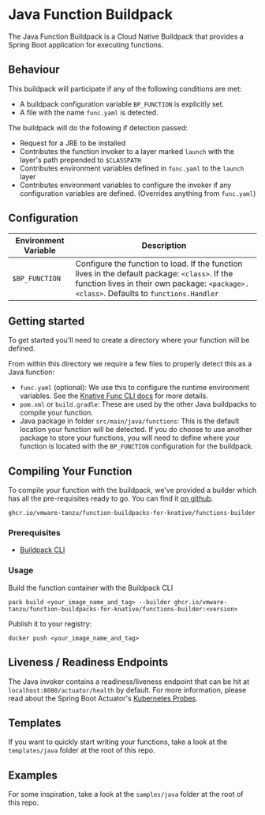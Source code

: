 # Java Function Buildpack

The Java Function Buildpack is a Cloud Native Buildpack that provides a Spring Boot application for executing functions.

## Behaviour
This buildpack will participate if any of the following conditions are met:
* A buildpack configuration variable `BP_FUNCTION` is explicitly set.
* A file with the name `func.yaml` is detected.

The buildpack will do the following if detection passed:
* Request for a JRE to be installed
* Contributes the function invoker to a layer marked `launch` with the layer's path prepended to `$CLASSPATH`
* Contributes environment variables defined in `func.yaml` to the `launch` layer
* Contributes environment variables to configure the invoker if any configuration variables are defined. (Overrides anything from `func.yaml`)

## Configuration

| Environment Variable | Description |
|----------------------|-------------|
| `$BP_FUNCTION` | Configure the function to load. If the function lives in the default package: `<class>`. If the function lives in their own package: `<package>.<class>`. Defaults to `functions.Handler` |

## Getting started
To get started you'll need to create a directory where your function will be defined.

From within this directory we require a few files to properly detect this as a Java function:
* `func.yaml` (optional): We use this to configure the runtime environment variables. See the [Knative Func CLI docs](https://github.com/knative-sandbox/kn-plugin-func/blob/main/docs/guides/func_yaml.md) for more details.
* `pom.xml` or `build.gradle`: These are used by the other Java buildpacks to compile your function.
* Java package in folder `src/main/java/functions`: This is the default location your function will be detected. If you do choose to use another package to store your functions, you will need to define where your function is located with the `BP_FUNCTION` configuration for the buildpack.

## Compiling Your Function
To compile your function with the buildpack, we've provided a builder which has all the pre-requisites ready to go.
You can find it [on github](https://github.com/vmware-tanzu/function-buildpacks-for-knative/pkgs/container/function-buildpacks-for-knative%2Ffunctions-builder).

```
ghcr.io/vmware-tanzu/function-buildpacks-for-knative/functions-builder
```

### Prerequisites
* [Buildpack CLI](https://buildpacks.io/docs/tools/pack/)

### <a name="usage"></a> Usage
Build the function container with the Buildpack CLI
```
pack build <your_image_name_and_tag> --builder ghcr.io/vmware-tanzu/function-buildpacks-for-knative/functions-builder:<version>
```

Publish it to your registry:
```
docker push <your_image_name_and_tag>
```

## Liveness / Readiness Endpoints

The Java invoker contains a readiness/liveness endpoint that can be hit at `localhost:8080/actuator/health` by default. For more information, please read about the Spring Boot Actuator's [Kubernetes Probes](https://docs.spring.io/spring-boot/docs/2.3.0.RELEASE/reference/html/production-ready-features.html#production-ready-kubernetes-probes).

## Templates
If you want to quickly start writing your functions, take a look at the `templates/java` folder at the root of this repo.

## Examples
For some inspiration, take a look at the `samples/java` folder at the root of this repo.
